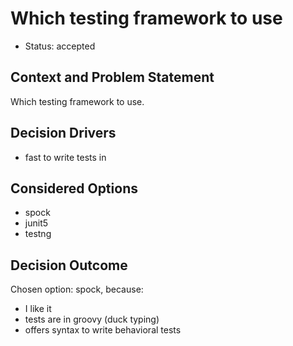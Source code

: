 # Which testing framework to use

* Status: accepted

## Context and Problem Statement

Which testing framework to use.

## Decision Drivers <!-- optional -->

* fast to write tests in

## Considered Options

* spock
* junit5
* testng

## Decision Outcome

Chosen option: spock, because:
* I like it
* tests are in groovy (duck typing)
* offers syntax to write behavioral tests
